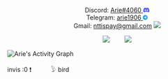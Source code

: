 <p align="center">
  Discord: 
  <a href="https://discord.com/users/584974376454324236">
		Arie#4060
    <img height="11em" src="https://github.com/NTT1906/NTT1906/raw/master/discord-mark-blue.png"/>
	</a><br>
  Telegram:
  <a href="https://t.me/arie1906">
		arie1906
    <img height="11em" src="https://github.com/NTT1906/NTT1906/raw/master/Logo.png"/>
	</a><br>
  Gmail: <a href="mailto:nttispay@gmail.com">nttispay@gmail.com</a>
  <a href="https://mail.google.com/mail/?view=cm&source=mailto&to=nttispay@gmail.com"><img height="13em" src="https://ssl.gstatic.com/ui/v1/icons/mail/rfr/gmail.ico"/></a>

<p align="center">
  <img height="180em" src="https://github-readme-stats-eight-theta.vercel.app/api?username=ntt1906&show_icons=true&count_private=true&theme=react&hide_border=true&bg_color=1F222D&title_color=F85D7F&icon_color=F8D866&hide=css,html"/>⠀⠀⠀
  <img height="180em" src="https://github-readme-stats-eight-theta.vercel.app/api/top-langs/?username=ntt1906&layout=compact&langs_count=8&theme=react&hide_border=true&bg_color=1F222D&hide=css,html&title_color=F85D7F&icon_color=F8D866"/>
</p>

<img alt="Arie's Activity Graph" src="https://github-readme-activity-graph.cyclic.app/graph?username=NTT1906&bg_color=0d1117&color=9e4c98&line=2f81f7&point=403d3d&area=true&hide_border=true" />

invis :0 ❗⠀⠀⠀⠀
𓅱 bird
